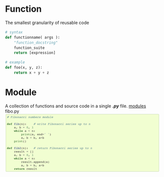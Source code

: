# Function
The smallest granularity of reusable code
```python
# syntax
def functionname( args ):
    "function_docstring"
    function_suite
    return [expression]
```
```python
# example
def foo(x, y, z):
    return x + y + z
```
# Module
A collection of functions and source code in a single ***.py*** file. 
[modules](https://docs.python.org/3/tutorial/modules.html#modules)
 fibo.py
![](/images/p14-1.png)
<!--stackedit_data:
eyJoaXN0b3J5IjpbLTE1MDg3OTkzMTcsMTQ0NDQ3NzU2NywxMD
EyOTgzNTk2XX0=
-->